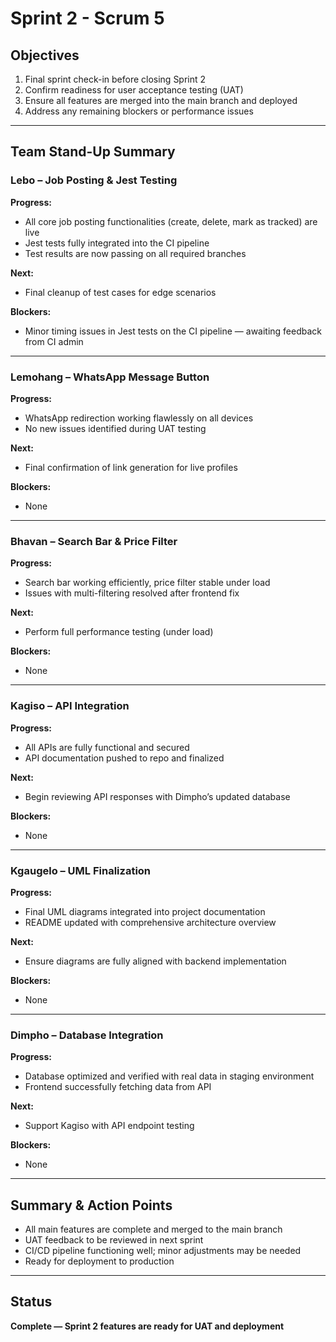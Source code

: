 # Sprint 2 - Scrum 5

## Objectives

1. Final sprint check-in before closing Sprint 2  
2. Confirm readiness for user acceptance testing (UAT)  
3. Ensure all features are merged into the main branch and deployed  
4. Address any remaining blockers or performance issues  

---

## Team Stand-Up Summary

### Lebo – Job Posting & Jest Testing

**Progress:**

- All core job posting functionalities (create, delete, mark as tracked) are live  
- Jest tests fully integrated into the CI pipeline  
- Test results are now passing on all required branches  

**Next:**

- Final cleanup of test cases for edge scenarios  

**Blockers:**

- Minor timing issues in Jest tests on the CI pipeline — awaiting feedback from CI admin  

---

### Lemohang – WhatsApp Message Button

**Progress:**

- WhatsApp redirection working flawlessly on all devices  
- No new issues identified during UAT testing  

**Next:**

- Final confirmation of link generation for live profiles  

**Blockers:**

- None  

---

### Bhavan – Search Bar & Price Filter

**Progress:**

- Search bar working efficiently, price filter stable under load  
- Issues with multi-filtering resolved after frontend fix  

**Next:**

- Perform full performance testing (under load)  

**Blockers:**

- None  

---

### Kagiso – API Integration

**Progress:**

- All APIs are fully functional and secured  
- API documentation pushed to repo and finalized  

**Next:**

- Begin reviewing API responses with Dimpho’s updated database  

**Blockers:**

- None  

---

### Kgaugelo – UML Finalization

**Progress:**

- Final UML diagrams integrated into project documentation  
- README updated with comprehensive architecture overview  

**Next:**

- Ensure diagrams are fully aligned with backend implementation  

**Blockers:**

- None  

---

### Dimpho – Database Integration

**Progress:**

- Database optimized and verified with real data in staging environment  
- Frontend successfully fetching data from API  

**Next:**

- Support Kagiso with API endpoint testing  

**Blockers:**

- None  

---

## Summary & Action Points

- All main features are complete and merged to the main branch  
- UAT feedback to be reviewed in next sprint  
- CI/CD pipeline functioning well; minor adjustments may be needed  
- Ready for deployment to production  

---

## Status

**Complete — Sprint 2 features are ready for UAT and deployment**
